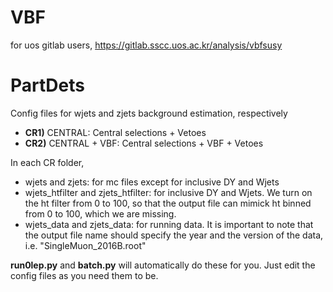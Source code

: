 # VBF
for uos gitlab users, 
https://gitlab.sscc.uos.ac.kr/analysis/vbfsusy

# PartDets
Config files for wjets and zjets background estimation, respectively
- **CR1)** CENTRAL: Central selections + Vetoes
- **CR2)** CENTRAL + VBF: Central selections + VBF + Vetoes

In each CR folder,

- wjets and zjets: for mc files except for inclusive DY and Wjets
- wjets_htfilter and zjets_htfilter: for inclusive DY and Wjets. We turn on the ht filter from 0 to 100, so that the output file can mimick ht binned from 0 to 100, which we are missing.
- wjets_data and zjets_data: for running data. It is important to note that the output file name should specify the year and the version of the data, i.e. "SingleMuon_2016B.root" 

**run0lep.py** and **batch.py** will automatically do these for you. Just edit the config files as you need them to be.


